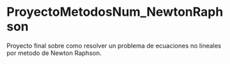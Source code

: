# ProyectoMetodosNum_NewtonRaphson
 Proyecto final sobre como resolver un problema de ecuaciones no lineales por metodo de Newton Raphson.
